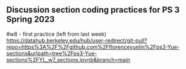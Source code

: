## Discussion section coding practices for PS 3 Spring 2023

#w8 - first practice (left from last week)
https://datahub.berkeley.edu/hub/user-redirect/git-pull?repo=https%3A%2F%2Fgithub.com%2Fflorenceyuelin%2Fps3-Yue-sections&urlpath=tree%2Fps3-Yue-sections%2FYL_w7_sections.ipynb&branch=main
